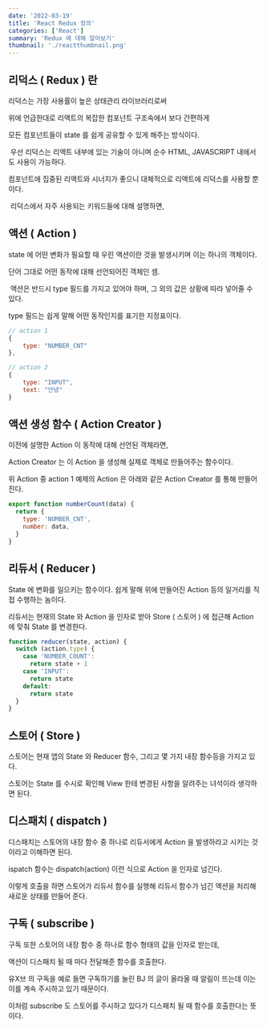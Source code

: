 ```yaml
---
date: '2022-03-19'
title: 'React Redux 정의'
categories: ['React']
summary: 'Redux 에 대해 알아보기'
thumbnail: './reactthumbnail.png'
---
```


## 리덕스 ( Redux ) 란

리덕스는 가장 사용률이 높은 상태관리 라이브러리로써

위에 언급한대로 리액트의 복잡한 컴포넌트 구조속에서 보다 간편하게

모든 컴포넌트들이 state 를 쉽게 공유할 수 있게 해주는 방식이다.

​
우선 리덕스는 리액트 내부에 있는 기술이 아니며 순수 HTML, JAVASCRIPT 내에서도 사용이 가능하다.

컴포넌트에 집중된 리액트와 시너지가 좋으니 대체적으로 리액트에 리덕스를 사용할 뿐이다.

​
리덕스에서 자주 사용되는 키워드들에 대해 설명하면,

## 액션 ( Action )

state 에 어떤 변화가 필요할 때 우린 액션이란 것을 발생시키며 이는 하나의 객체이다.

단어 그대로 어떤 동작에 대해 선언되어진 객체인 셈.

​
액션은 반드시 type 필드를 가지고 있어야 하며, 그 외의 값은 상황에 따라 넣어줄 수 있다.

type 필드는 쉽게 말해 어떤 동작인지를 표기한 지정표이다.

```javascript
// action 1
{
    type: "NUMBER_CNT"
},

// action 2
{
    type: "INPUT",
    text: "안녕"
}
```

## 액션 생성 함수 ( Action Creator )

이전에 설명한 Action 이 동작에 대해 선언된 객체라면,

Action Creator 는 이 Action 을 생성해 실제로 객체로 만들어주는 함수이다.

위 Action 중 action 1 예제의 Action 은 아래와 같은 Action Creator 를 통해 만들어 진다.

```javascript
export function numberCount(data) {
  return {
    type: 'NUMBER_CNT',
    number: data,
  }
}
```

## 리듀서 ( Reducer )

State 에 변화를 일으키는 함수이다. 쉽게 말해 위에 만들어진 Action 등의 일거리를 직접 수행하는 놈이다.

리듀서는 현재의 State 와 Action 을 인자로 받아 Store ( 스토어 ) 에 접근해 Action 에 맞춰 State 를 변경한다.

```javascript
function reducer(state, action) {
  switch (action.type) {
    case 'NUMBER_COUNT':
      return state + 1
    case 'INPUT':
      return state
    default:
      return state
  }
}
```

## 스토어 ( Store )

스토어는 현재 앱의 State 와 Reducer 함수, 그리고 몇 가지 내장 함수등을 가지고 있다.

스토어는 State 를 수시로 확인해 View 한테 변경된 사항을 알려주는 녀석이라 생각하면 된다.

## 디스패치 ( dispatch )

디스패치는 스토어의 내장 함수 중 하나로 리듀서에게 Action 을 발생하라고 시키는 것이라고 이해하면 된다.

ispatch 함수는 dispatch(action) 이런 식으로 Action 을 인자로 넘긴다.

이렇게 호출을 하면 스토어가 리듀서 함수를 실행해 리듀서 함수가 넘긴 액션을 처리해 새로운 상태를 만들어 준다.

## 구독 ( subscribe )

구독 또한 스토어의 내장 함수 중 하나로 함수 형태의 값을 인자로 받는데,

액션이 디스패치 될 때 마다 전달해준 함수를 호출한다.

유X브 의 구독을 예로 들면 구독하기를 눌린 BJ 의 글이 올라올 때 알림이 뜨는데 이는 이를 계속 주시하고 있기 때문이다.

이처럼 subscribe 도 스토어를 주시하고 있다가 디스패치 될 때 함수를 호출한다는 뜻이다.
